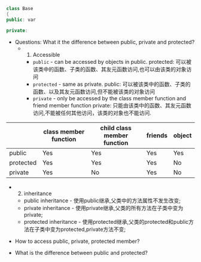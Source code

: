   ```cpp
 class Base
 {
  public: var

  private:
``` 

* Questions: What it the difference between public, private and protected?  
   * 1) Accessible
       * `public` - can be accessed by objects in public. protected: 可以被该类中的函数、子类的函数、其友元函数访问,也可以由该类的对象访问 
       * `protected` - same as private. public: 
       可以被该类中的函数、子类的函数、以及其友元函数访问,但不能被该类的对象访问
       * `private` - only be accessed by the class member function and friend member function private: 
       只能由该类中的函数、其友元函数访问,不能被任何其他访问，该类的对象也不能访问. 

|          |class member function| child class member function|     friends    |      object      | 
|----------|---------------------|----------------------------|----------------|------------------|
|public    | Yes                 | Yes                        |Yes             |      Yes         |
|protected | Yes                 | Yes                        |Yes             |      No          |
|private   | Yes                 | No                         |Yes             |      No          |

* 2) inheritance    
    * public inheritance - 
    使用public继承,父类中的方法属性不发生改变;
    * private inheritance -
    使用private继承,父类的所有方法在子类中变为private; 
    * protected inheritance - 
    使用protected继承,父类的protected和public方法在子类中变为protected,private方法不变; 

* How to access public, private, protected member?
* What is the difference between public and protected?
